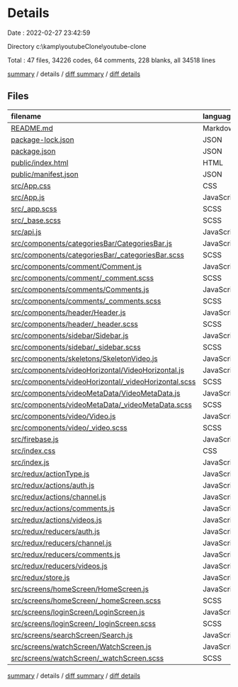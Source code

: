 # Details

Date : 2022-02-27 23:42:59

Directory c:\kamp\youtubeClone\youtube-clone

Total : 47 files,  34226 codes, 64 comments, 228 blanks, all 34518 lines

[summary](results.md) / details / [diff summary](diff.md) / [diff details](diff-details.md)

## Files
| filename | language | code | comment | blank | total |
| :--- | :--- | ---: | ---: | ---: | ---: |
| [README.md](/README.md) | Markdown | 38 | 0 | 33 | 71 |
| [package-lock.json](/package-lock.json) | JSON | 32,203 | 0 | 1 | 32,204 |
| [package.json](/package.json) | JSON | 57 | 0 | 1 | 58 |
| [public/index.html](/public/index.html) | HTML | 18 | 23 | 1 | 42 |
| [public/manifest.json](/public/manifest.json) | JSON | 23 | 0 | 1 | 24 |
| [src/App.css](/src/App.css) | CSS | 0 | 0 | 1 | 1 |
| [src/App.js](/src/App.js) | JavaScript | 54 | 0 | 4 | 58 |
| [src/_app.scss](/src/_app.scss) | SCSS | 4 | 0 | 1 | 5 |
| [src/_base.scss](/src/_base.scss) | SCSS | 28 | 2 | 5 | 35 |
| [src/api.js](/src/api.js) | JavaScript | 8 | 1 | 4 | 13 |
| [src/components/categoriesBar/CategoriesBar.js](/src/components/categoriesBar/CategoriesBar.js) | JavaScript | 54 | 0 | 3 | 57 |
| [src/components/categoriesBar/_categoriesBar.scss](/src/components/categoriesBar/_categoriesBar.scss) | SCSS | 26 | 2 | 3 | 31 |
| [src/components/comment/Comment.js](/src/components/comment/Comment.js) | JavaScript | 23 | 0 | 2 | 25 |
| [src/components/comment/_comment.scss](/src/components/comment/_comment.scss) | SCSS | 14 | 0 | 1 | 15 |
| [src/components/comments/Comments.js](/src/components/comments/Comments.js) | JavaScript | 53 | 0 | 6 | 59 |
| [src/components/comments/_comments.scss](/src/components/comments/_comments.scss) | SCSS | 25 | 0 | 1 | 26 |
| [src/components/header/Header.js](/src/components/header/Header.js) | JavaScript | 51 | 0 | 4 | 55 |
| [src/components/header/_header.scss](/src/components/header/_header.scss) | SCSS | 79 | 1 | 10 | 90 |
| [src/components/sidebar/Sidebar.js](/src/components/sidebar/Sidebar.js) | JavaScript | 78 | 0 | 5 | 83 |
| [src/components/sidebar/_sidebar.scss](/src/components/sidebar/_sidebar.scss) | SCSS | 53 | 0 | 4 | 57 |
| [src/components/skeletons/SkeletonVideo.js](/src/components/skeletons/SkeletonVideo.js) | JavaScript | 16 | 0 | 3 | 19 |
| [src/components/videoHorizontal/VideoHorizontal.js](/src/components/videoHorizontal/VideoHorizontal.js) | JavaScript | 101 | 0 | 9 | 110 |
| [src/components/videoHorizontal/_videoHorizontal.scss](/src/components/videoHorizontal/_videoHorizontal.scss) | SCSS | 74 | 0 | 9 | 83 |
| [src/components/videoMetaData/VideoMetaData.js](/src/components/videoMetaData/VideoMetaData.js) | JavaScript | 92 | 2 | 12 | 106 |
| [src/components/videoMetaData/_videoMetaData.scss](/src/components/videoMetaData/_videoMetaData.scss) | SCSS | 45 | 0 | 1 | 46 |
| [src/components/video/Video.js](/src/components/video/Video.js) | JavaScript | 81 | 0 | 11 | 92 |
| [src/components/video/_video.scss](/src/components/video/_video.scss) | SCSS | 50 | 1 | 3 | 54 |
| [src/firebase.js](/src/firebase.js) | JavaScript | 16 | 8 | 5 | 29 |
| [src/index.css](/src/index.css) | CSS | 0 | 0 | 1 | 1 |
| [src/index.js](/src/index.js) | JavaScript | 18 | 0 | 3 | 21 |
| [src/redux/actionType.js](/src/redux/actionType.js) | JavaScript | 26 | 0 | 9 | 35 |
| [src/redux/actions/auth.js](/src/redux/actions/auth.js) | JavaScript | 46 | 4 | 6 | 56 |
| [src/redux/actions/channel.js](/src/redux/actions/channel.js) | JavaScript | 50 | 0 | 6 | 56 |
| [src/redux/actions/comments.js](/src/redux/actions/comments.js) | JavaScript | 65 | 0 | 6 | 71 |
| [src/redux/actions/videos.js](/src/redux/actions/videos.js) | JavaScript | 148 | 0 | 10 | 158 |
| [src/redux/reducers/auth.js](/src/redux/reducers/auth.js) | JavaScript | 52 | 0 | 2 | 54 |
| [src/redux/reducers/channel.js](/src/redux/reducers/channel.js) | JavaScript | 43 | 0 | 4 | 47 |
| [src/redux/reducers/comments.js](/src/redux/reducers/comments.js) | JavaScript | 35 | 0 | 4 | 39 |
| [src/redux/reducers/videos.js](/src/redux/reducers/videos.js) | JavaScript | 141 | 3 | 12 | 156 |
| [src/redux/store.js](/src/redux/store.js) | JavaScript | 27 | 0 | 3 | 30 |
| [src/screens/homeScreen/HomeScreen.js](/src/screens/homeScreen/HomeScreen.js) | JavaScript | 56 | 8 | 4 | 68 |
| [src/screens/homeScreen/_homeScreen.scss](/src/screens/homeScreen/_homeScreen.scss) | SCSS | 0 | 0 | 1 | 1 |
| [src/screens/loginScreen/LoginScreen.js](/src/screens/loginScreen/LoginScreen.js) | JavaScript | 29 | 0 | 3 | 32 |
| [src/screens/loginScreen/_loginScreen.scss](/src/screens/loginScreen/_loginScreen.scss) | SCSS | 29 | 0 | 3 | 32 |
| [src/screens/searchScreen/Search.js](/src/screens/searchScreen/Search.js) | JavaScript | 29 | 3 | 2 | 34 |
| [src/screens/watchScreen/WatchScreen.js](/src/screens/watchScreen/WatchScreen.js) | JavaScript | 62 | 6 | 4 | 72 |
| [src/screens/watchScreen/_watchScreen.scss](/src/screens/watchScreen/_watchScreen.scss) | SCSS | 6 | 0 | 1 | 7 |

[summary](results.md) / details / [diff summary](diff.md) / [diff details](diff-details.md)
